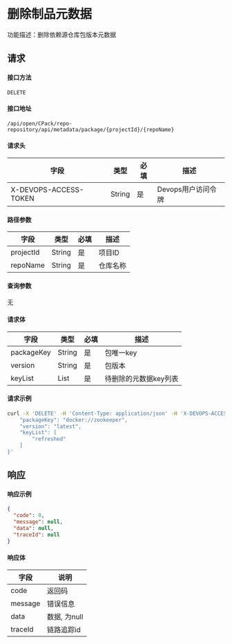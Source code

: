 # 删除制品元数据
功能描述：删除依赖源仓库包版本元数据



## 请求

#### 接口方法

`DELETE`

#### 接口地址

`/api/open/CPack/repo-repository/api/metadata/package/{projectId}/{repoName}`

#### 请求头

| 字段                  | 类型   | 必填 | 描述               |
| --------------------- | ------ | ---- | ------------------ |
| X-DEVOPS-ACCESS-TOKEN | String | 是   | Devops用户访问令牌 |

#### 路径参数

| 字段      | 类型   | 必填 | 描述     |
| --------- | ------ | ---- | -------- |
| projectId | String | 是   | 项目ID   |
| repoName  | String | 是   | 仓库名称 |

#### 查询参数

无

#### 请求体

| 字段         | 类型     | 必填  | 描述           |
|------------|--------|-----|--------------|
| packageKey | String | 是   | 包唯一key       |
| version    | String | 是   | 包版本          |
| keyList    | List   | 是   | 待删除的元数据key列表 |

#### 请求示例

```bash
curl -X 'DELETE' -H 'Content-Type: application/json' -H 'X-DEVOPS-ACCESS-TOKEN: <your_access_token>' 'https://devops.example.com/api/open/CPack/repo-repository/api/metadata/package/{projectId}/{repoName}' -d '{
    "packageKey": "docker://zookeeper",
    "version": "latest",
    "keyList": [
        "refreshed"
    ]
}'
```



## 响应

#### 响应示例

```json
{
  "code": 0,
  "message": null,
  "data": null,
  "traceId": null
}
```

#### 响应体

| 字段      | 说明        |
|---------|-----------|
| code    | 返回码       |
| message | 错误信息      |
| data    | 数据, 为null |
| traceId | 链路追踪id    |
